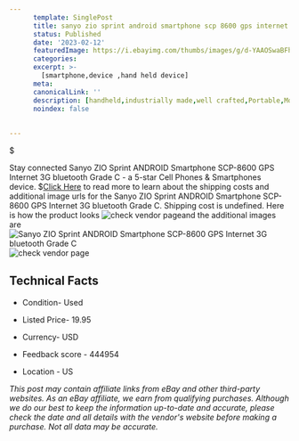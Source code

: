 ```yaml
---
      template: SinglePost
      title: sanyo zio sprint android smartphone scp 8600 gps internet 3g bluetooth grade c
      status: Published
      date: '2023-02-12'
      featuredImage: https://i.ebayimg.com/thumbs/images/g/d-YAAOSwaBFhYYsk/s-l225.jpg
      categories: 
      excerpt: >-
        [smartphone,device ,hand held device]
      meta:
      canonicalLink: ''
      description: [handheld,industrially made,well crafted,Portable,Mobile,Compact,Convenient,Lightweight,Maneuverable,Man-portable,Miniature,Carriable,Hand-held,Light,Holdable,Transportable,Mobile device,Pocket-sized,On-the-go,Wireless,Cordless,Compact size,Convenient size, smartphone,device ,hand held device]
      noindex: false
      
        
---
```

$

Stay connected Sanyo ZIO Sprint ANDROID Smartphone SCP-8600 GPS Internet 3G bluetooth Grade C - a 5-star Cell Phones & Smartphones device.
$[Click Here](https://www.ebay.com/itm/401959804863?hash=item5d96abdfbf%3Ag%3Ad-YAAOSwaBFhYYsk&mkevt=1&mkcid=1&mkrid=711-53200-19255-0&campid=%253CePNCampaignId%253E&customid=%253CreferenceId%253E&toolid=10049) to read more to learn about the shipping costs and additional image urls for the Sanyo ZIO Sprint ANDROID Smartphone SCP-8600 GPS Internet 3G bluetooth Grade C. Shipping cost is undefined. Here is how the product looks ![check vendor page](https://i.ebayimg.com/thumbs/images/g/d-YAAOSwaBFhYYsk/s-l225.jpg)and the additional images are![Sanyo ZIO Sprint ANDROID Smartphone SCP-8600 GPS Internet 3G bluetooth Grade C](https://i.ebayimg.com/images/g/d-YAAOSwaBFhYYsk/s-l1600.jpg)![check vendor page](https://origin-galleryplus.ebayimg.com/ws/web/401959804863_2_0_1/225x225.jpg,https://origin-galleryplus.ebayimg.com/ws/web/401959804863_3_0_1/225x225.jpg,https://origin-galleryplus.ebayimg.com/ws/web/401959804863_4_0_1/225x225.jpg,https://origin-galleryplus.ebayimg.com/ws/web/401959804863_5_0_1/225x225.jpg)



 ## Technical Facts 



     
      

 - Condition- Used 


      

 - Listed Price- 19.95 


      

 - Currency- USD 


      

 - Feedback score - 444954 


      

 - Location - US 


      
      

 *_This post may contain affiliate links from eBay and other third-party websites. As an eBay affiliate, we earn from qualifying purchases. Although we do our best to keep the information up-to-date and accurate, please check the date and all details with the vendor's website before making a purchase. Not all data may be accurate._*






